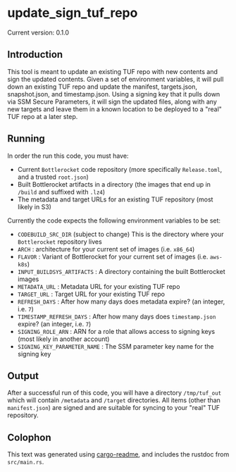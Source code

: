# update_sign_tuf_repo

Current version: 0.1.0

## Introduction

This tool is meant to update an existing TUF repo with new contents and sign the updated contents.
Given a set of environment variables, it will pull down an existing TUF repo and update the manifest, targets.json, snapshot.json, and timestamp.json.
Using a signing key that it pulls down via SSM Secure Parameters, it will sign the updated files, along with any new targets and leave them in a known location to be deployed to a "real" TUF repo at a later step.

## Running

In order the run this code, you must have:
* Current `Bottlerocket` code repository (more specifically `Release.toml`, and a trusted `root.json`)
* Built Bottlerocket artifacts in a directory (the images that end up in `/build` and suffixed with `.lz4`)
* The metadata and target URLs for an existing TUF repository (most likely in S3)

Currently the code expects the following environment variables to be set:
* `CODEBUILD_SRC_DIR` (subject to change) This is the directory where your `Bottlerocket` repository lives
* `ARCH` : architecture for your current set of images (i.e. `x86_64`)
* `FLAVOR` : Variant of Bottlerocket for your current set of images (i.e. `aws-k8s`)
* `INPUT_BUILDSYS_ARTIFACTS` : A directory containing the built Bottlerocket images
* `METADATA_URL` : Metadata URL for your existing TUF repo
* `TARGET_URL` : Target URL for your existing TUF repo
* `REFRESH_DAYS` : After how many days does metadata expire? (an integer, i.e. `7`)
* `TIMESTAMP_REFRESH_DAYS` : After how many days does `timestamp.json` expire? (an integer, i.e. `7`)
* `SIGNING_ROLE_ARN` : ARN for a role that allows access to signing keys (most likely in another account)
* `SIGNING_KEY_PARAMETER_NAME` : The SSM parameter key name for the signing key

## Output

After a successful run of this code, you will have a directory `/tmp/tuf_out` which will contain `/metadata` and `/target` directories.
All items (other than `manifest.json`) are signed and are suitable for syncing to your "real" TUF repository.

## Colophon

This text was generated using [cargo-readme](https://crates.io/crates/cargo-readme), and includes the rustdoc from `src/main.rs`.
